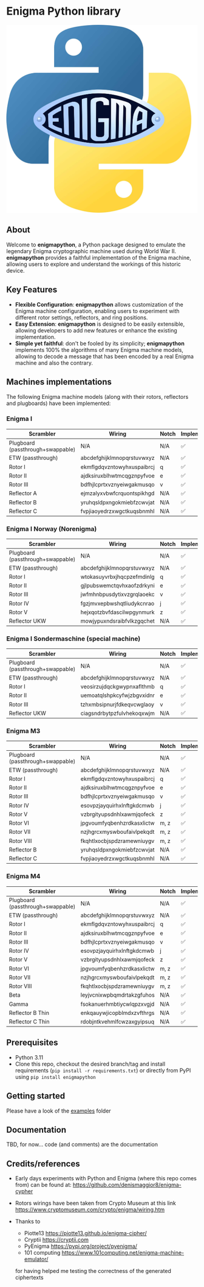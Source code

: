 # Enigma Python library

![](img/logo.jpg)

## About

Welcome to **enigmapython**, a Python package designed to emulate the legendary Enigma cryptographic machine used during World War II. **enigmapython** provides a faithful implementation of the Enigma machine, allowing users to explore and understand the workings of this historic device.

## Key Features

- **Flexible Configuration**: **enigmapython** allows customization of the Enigma machine configuration, enabling users to experiment with different rotor settings, reflectors, and ring positions.
- **Easy Extension**: **enigmapython** is designed to be easily extensible, allowing developers to add new features or enhance the existing implementation.
- **Simple yet faithful**: don't be fooled by its simplicity; **enigmapython** implements 100% the algorithms of many Enigma machine models, allowing to decode a message that has been encoded by a real Enigma machine and also the contrary.

## Machines implementations

The following Enigma machine models (along with their rotors, reflectors and plugboards) have been implemented:

### Enigma I 

| Scrambler 	             | Wiring                    	        | Notch 	| Implemented 	    |
|-------	                 |----------------------------	        |-------	|-------------      |
| Plugboard (passthrough+swappable)    | N/A 	        | N/A     	|   ✅           	|
| ETW       (passthrough)    | abcdefghijklmnopqrstuvwxyz 	        | N/A     	|   ✅           	|
| Rotor I                    | ekmflgdqvzntowyhxuspaibrcj 	        | q     	|   ✅           	|
| Rotor II                   | ajdksiruxblhwtmcqgznpyfvoe 	        | e     	|   ✅           	|
| Rotor III                  | bdfhjlcprtxvznyeiwgakmusqo 	        | v     	|   ✅           	|
| Reflector A                | ejmzalyxvbwfcrquontspikhgd 	        | N/A     	|   ✅           	|
| Reflector B                | yruhqsldpxngokmiebfzcwvjat 	        | N/A     	|   ✅           	|
| Reflector C                | fvpjiaoyedrzxwgctkuqsbnmhl 	        | N/A     	|   ✅           	|

### Enigma I Norway (Norenigma)

| Scrambler 	             | Wiring                    	        | Notch 	| Implemented 	    |
|-------	                 |----------------------------	        |-------	|-------------      |
| Plugboard (passthrough+swappable)    | N/A 	        | N/A     	|   ✅           	|
| ETW       (passthrough)    | abcdefghijklmnopqrstuvwxyz 	        | N/A     	|   ✅           	|
| Rotor I                    | wtokasuyvrbxjhqcpzefmdinlg 	        | q     	|   ✅           	|
| Rotor II                   | gjlpubswemctqvhxaofzdrkyni 	        | e     	|   ✅           	|
| Rotor III                  | jwfmhnbpusdytixvzgrqlaoekc 	        | v     	|   ✅           	|
| Rotor IV                   | fgzjmvxepbwshqtliudykcnrao 	        | j     	|   ✅           	|
| Rotor V                    | hejxqotzbvfdascilwpgynmurk 	        | z     	|   ✅           	|
| Reflector UKW              | mowjypuxndsraibfvlkzgqchet 	        | N/A     	|   ✅           	|

### Enigma I Sondermaschine (special machine)

| Scrambler 	             | Wiring                    	        | Notch 	| Implemented 	    |
|-------	                 |----------------------------	        |-------	|-------------      |
| Plugboard (passthrough+swappable)    | N/A 	        | N/A     	|   ✅           	|
| ETW       (passthrough)    | abcdefghijklmnopqrstuvwxyz 	        | N/A     	|   ✅           	|
| Rotor I                    | veosirzujdqckgwypnxaflthmb 	        | q     	|   ✅           	|
| Rotor II                   | uemoatqlshpkcyfwjzbgvxidnr 	        | e     	|   ✅           	|
| Rotor III                  | tzhxmbsipnurjfdkeqvcwglaoy 	        | v     	|   ✅           	|
| Reflector UKW              | ciagsndrbytpzfulvhekoqxwjm 	        | N/A     	|   ✅           	|


### Enigma M3

| Scrambler 	             | Wiring                    	        | Notch 	| Implemented 	    |
|-------	                 |----------------------------	        |-------	|-------------      |
| Plugboard (passthrough+swappable)    | N/A 	        | N/A     	|   ✅           	|
| ETW       (passthrough)    | abcdefghijklmnopqrstuvwxyz 	        | N/A     	|   ✅           	|
| Rotor I                    | ekmflgdqvzntowyhxuspaibrcj 	        | q     	|   ✅           	|
| Rotor II                   | ajdksiruxblhwtmcqgznpyfvoe 	        | e     	|   ✅           	|
| Rotor III                  | bdfhjlcprtxvznyeiwgakmusqo 	        | v     	|   ✅           	|
| Rotor IV                   | esovpzjayquirhxlnftgkdcmwb 	        | j     	|   ✅           	|
| Rotor V                    | vzbrgityupsdnhlxawmjqofeck 	        | z     	|   ✅           	|
| Rotor VI                   | jpgvoumfyqbenhzrdkasxlictw 	        | m, z     	|   ✅           	|
| Rotor VII                  | nzjhgrcxmyswboufaivlpekqdt 	        | m, z     	|   ✅           	|
| Rotor VIII                 | fkqhtlxocbjspdzramewniuygv 	        | m, z     	|   ✅           	|
| Reflector B                | yruhqsldpxngokmiebfzcwvjat 	        | N/A     	|   ✅           	|
| Reflector C                | fvpjiaoyedrzxwgctkuqsbnmhl 	        | N/A     	|   ✅           	|

### Enigma M4

| Scrambler 	             | Wiring                    	        | Notch 	| Implemented 	    |
|-------	                 |----------------------------	        |-------	|-------------      |
| Plugboard (passthrough+swappable)    | N/A 	        | N/A     	|   ✅           	|
| ETW       (passthrough)    | abcdefghijklmnopqrstuvwxyz 	        | N/A     	|   ✅           	|
| Rotor I                    | ekmflgdqvzntowyhxuspaibrcj 	        | q     	|   ✅           	|
| Rotor II                   | ajdksiruxblhwtmcqgznpyfvoe 	        | e     	|   ✅           	|
| Rotor III                  | bdfhjlcprtxvznyeiwgakmusqo 	        | v     	|   ✅           	|
| Rotor IV                   | esovpzjayquirhxlnftgkdcmwb 	        | j     	|   ✅           	|
| Rotor V                    | vzbrgityupsdnhlxawmjqofeck 	        | z     	|   ✅           	|
| Rotor VI                   | jpgvoumfyqbenhzrdkasxlictw 	        | m, z     	|   ✅           	|
| Rotor VII                  | nzjhgrcxmyswboufaivlpekqdt 	        | m, z     	|   ✅           	|
| Rotor VIII                 | fkqhtlxocbjspdzramewniuygv 	        | m, z     	|   ✅           	|
| Beta                       | leyjvcnixwpbqmdrtakzgfuhos 	        | N/A      	|   ✅           	|
| Gamma                      | fsokanuerhmbtiycwlqpzxvgjd 	        | N/A      	|   ✅           	|
| Reflector B Thin           | enkqauywjicopblmdxzvfthrgs 	        | N/A     	|   ✅           	|
| Reflector C Thin           | rdobjntkvehmlfcwzaxgyipsuq 	        | N/A     	|   ✅           	|

## Prerequisites

- Python 3.11
- Clone this repo, checkout the desired branch/tag and install requirements (`pip install -r requirements.txt`) or directly from PyPI using `pip install enigmapython`

## Getting started

Please have a look of the [examples](./examples) folder

## Documentation

TBD, for now... code (and comments) are the documentation

## Credits/references

- Early days experiments with Python and Enigma (where this repo comes from) can be found at: https://github.com/denismaggior8/enigma-cypher
- Rotors wirings have been taken from Crypto Museum at this link  https://www.cryptomuseum.com/crypto/enigma/wiring.htm
- Thanks to 
    - Piotte13 https://piotte13.github.io/enigma-cipher/
    - Cryptii https://cryptii.com
    - PyEnigma https://pypi.org/project/pyenigma/
    - 101 computing https://www.101computing.net/enigma-machine-emulator/ 
    
    for having helped me testing the correctness of the generated ciphertexts 


